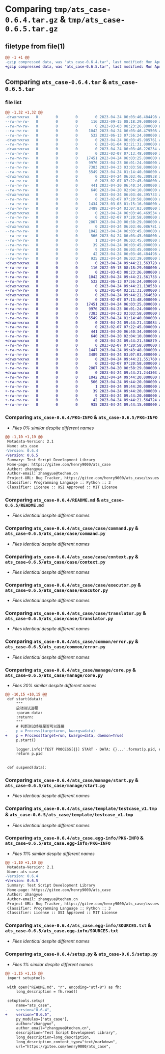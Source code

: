 # Comparing `tmp/ats_case-0.6.4.tar.gz` & `tmp/ats_case-0.6.5.tar.gz`

## filetype from file(1)

```diff
@@ -1 +1 @@
-gzip compressed data, was "ats_case-0.6.4.tar", last modified: Mon Apr 24 06:03:46 2023, max compression
+gzip compressed data, was "ats_case-0.6.5.tar", last modified: Mon Apr 24 09:44:21 2023, max compression
```

## Comparing `ats_case-0.6.4.tar` & `ats_case-0.6.5.tar`

### file list

```diff
@@ -1,32 +1,32 @@
-drwxrwxrwx   0        0        0        0 2023-04-24 06:03:46.484498 ats_case-0.6.4/
--rw-rw-rw-   0        0        0      116 2022-09-15 08:18:29.000000 ats_case-0.6.4/LICENSE
--rw-rw-rw-   0        0        0        0 2023-03-03 08:23:26.000000 ats_case-0.6.4/MANIFEST.in
--rw-rw-rw-   0        0        0     1042 2023-04-24 06:03:46.479508 ats_case-0.6.4/PKG-INFO
--rw-rw-rw-   0        0        0      532 2022-06-13 07:56:24.000000 ats_case-0.6.4/README.md
-drwxrwxrwx   0        0        0        0 2023-04-24 06:03:45.985761 ats_case-0.6.4/ats_case/
--rw-rw-rw-   0        0        0        0 2023-01-04 02:21:31.000000 ats_case-0.6.4/ats_case/__init__.py
-drwxrwxrwx   0        0        0        0 2023-04-24 06:03:46.226234 ats_case-0.6.4/ats_case/case/
--rw-rw-rw-   0        0        0        0 2023-02-07 07:13:48.000000 ats_case-0.6.4/ats_case/case/__init__.py
--rw-rw-rw-   0        0        0    17451 2023-04-24 06:03:25.000000 ats_case-0.6.4/ats_case/case/command.py
--rw-rw-rw-   0        0        0     9976 2023-04-23 06:01:24.000000 ats_case-0.6.4/ats_case/case/context.py
--rw-rw-rw-   0        0        0     7383 2023-04-23 03:03:58.000000 ats_case-0.6.4/ats_case/case/executor.py
--rw-rw-rw-   0        0        0     5549 2023-04-24 01:14:40.000000 ats_case-0.6.4/ats_case/case/translator.py
-drwxrwxrwx   0        0        0        0 2023-04-24 06:03:46.308938 ats_case-0.6.4/ats_case/common/
--rw-rw-rw-   0        0        0        0 2023-02-07 07:22:45.000000 ats_case-0.6.4/ats_case/common/__init__.py
--rw-rw-rw-   0        0        0      441 2023-04-20 06:40:34.000000 ats_case-0.6.4/ats_case/common/enum.py
--rw-rw-rw-   0        0        0      640 2023-04-20 02:04:10.000000 ats_case-0.6.4/ats_case/common/error.py
-drwxrwxrwx   0        0        0        0 2023-04-24 06:03:46.395733 ats_case-0.6.4/ats_case/manage/
--rw-rw-rw-   0        0        0        0 2023-02-07 07:20:58.000000 ats_case-0.6.4/ats_case/manage/__init__.py
--rw-rw-rw-   0        0        0     1434 2023-03-03 01:15:16.000000 ats_case-0.6.4/ats_case/manage/core.py
--rw-rw-rw-   0        0        0     3489 2023-04-24 03:07:03.000000 ats_case-0.6.4/ats_case/manage/start.py
-drwxrwxrwx   0        0        0        0 2023-04-24 06:03:46.469534 ats_case-0.6.4/ats_case/template/
--rw-rw-rw-   0        0        0        0 2023-02-07 07:20:58.000000 ats_case-0.6.4/ats_case/template/__init__.py
--rw-rw-rw-   0        0        0     2067 2023-04-20 00:58:29.000000 ats_case-0.6.4/ats_case/template/testcase_v1.tmp
-drwxrwxrwx   0        0        0        0 2023-04-24 06:03:46.086781 ats_case-0.6.4/ats_case.egg-info/
--rw-rw-rw-   0        0        0     1042 2023-04-24 06:03:45.000000 ats_case-0.6.4/ats_case.egg-info/PKG-INFO
--rw-rw-rw-   0        0        0      566 2023-04-24 06:03:45.000000 ats_case-0.6.4/ats_case.egg-info/SOURCES.txt
--rw-rw-rw-   0        0        0        1 2023-04-24 06:03:45.000000 ats_case-0.6.4/ats_case.egg-info/dependency_links.txt
--rw-rw-rw-   0        0        0       39 2023-04-24 06:03:45.000000 ats_case-0.6.4/ats_case.egg-info/requires.txt
--rw-rw-rw-   0        0        0        9 2023-04-24 06:03:45.000000 ats_case-0.6.4/ats_case.egg-info/top_level.txt
--rw-rw-rw-   0        0        0       42 2023-04-24 06:03:46.484498 ats_case-0.6.4/setup.cfg
--rw-rw-rw-   0        0        0      935 2023-04-24 06:03:39.000000 ats_case-0.6.4/setup.py
+drwxrwxrwx   0        0        0        0 2023-04-24 09:44:21.563728 ats_case-0.6.5/
+-rw-rw-rw-   0        0        0      116 2022-09-15 08:18:29.000000 ats_case-0.6.5/LICENSE
+-rw-rw-rw-   0        0        0        0 2023-03-03 08:23:26.000000 ats_case-0.6.5/MANIFEST.in
+-rw-rw-rw-   0        0        0     1042 2023-04-24 09:44:21.561733 ats_case-0.6.5/PKG-INFO
+-rw-rw-rw-   0        0        0      532 2022-06-13 07:56:24.000000 ats_case-0.6.5/README.md
+drwxrwxrwx   0        0        0        0 2023-04-24 09:44:21.138538 ats_case-0.6.5/ats_case/
+-rw-rw-rw-   0        0        0        0 2023-01-04 02:21:31.000000 ats_case-0.6.5/ats_case/__init__.py
+drwxrwxrwx   0        0        0        0 2023-04-24 09:44:21.364639 ats_case-0.6.5/ats_case/case/
+-rw-rw-rw-   0        0        0        0 2023-02-07 07:13:48.000000 ats_case-0.6.5/ats_case/case/__init__.py
+-rw-rw-rw-   0        0        0    17451 2023-04-24 06:03:25.000000 ats_case-0.6.5/ats_case/case/command.py
+-rw-rw-rw-   0        0        0     9976 2023-04-23 06:01:24.000000 ats_case-0.6.5/ats_case/case/context.py
+-rw-rw-rw-   0        0        0     7383 2023-04-23 03:03:58.000000 ats_case-0.6.5/ats_case/case/executor.py
+-rw-rw-rw-   0        0        0     5549 2023-04-24 01:14:40.000000 ats_case-0.6.5/ats_case/case/translator.py
+drwxrwxrwx   0        0        0        0 2023-04-24 09:44:21.430084 ats_case-0.6.5/ats_case/common/
+-rw-rw-rw-   0        0        0        0 2023-02-07 07:22:45.000000 ats_case-0.6.5/ats_case/common/__init__.py
+-rw-rw-rw-   0        0        0      441 2023-04-20 06:40:34.000000 ats_case-0.6.5/ats_case/common/enum.py
+-rw-rw-rw-   0        0        0      640 2023-04-20 02:04:10.000000 ats_case-0.6.5/ats_case/common/error.py
+drwxrwxrwx   0        0        0        0 2023-04-24 09:44:21.506879 ats_case-0.6.5/ats_case/manage/
+-rw-rw-rw-   0        0        0        0 2023-02-07 07:20:58.000000 ats_case-0.6.5/ats_case/manage/__init__.py
+-rw-rw-rw-   0        0        0     1447 2023-04-24 09:43:48.000000 ats_case-0.6.5/ats_case/manage/core.py
+-rw-rw-rw-   0        0        0     3489 2023-04-24 03:07:03.000000 ats_case-0.6.5/ats_case/manage/start.py
+drwxrwxrwx   0        0        0        0 2023-04-24 09:44:21.551760 ats_case-0.6.5/ats_case/template/
+-rw-rw-rw-   0        0        0        0 2023-02-07 07:20:58.000000 ats_case-0.6.5/ats_case/template/__init__.py
+-rw-rw-rw-   0        0        0     2067 2023-04-20 00:58:29.000000 ats_case-0.6.5/ats_case/template/testcase_v1.tmp
+drwxrwxrwx   0        0        0        0 2023-04-24 09:44:21.244303 ats_case-0.6.5/ats_case.egg-info/
+-rw-rw-rw-   0        0        0     1042 2023-04-24 09:44:20.000000 ats_case-0.6.5/ats_case.egg-info/PKG-INFO
+-rw-rw-rw-   0        0        0      566 2023-04-24 09:44:20.000000 ats_case-0.6.5/ats_case.egg-info/SOURCES.txt
+-rw-rw-rw-   0        0        0        1 2023-04-24 09:44:20.000000 ats_case-0.6.5/ats_case.egg-info/dependency_links.txt
+-rw-rw-rw-   0        0        0       39 2023-04-24 09:44:20.000000 ats_case-0.6.5/ats_case.egg-info/requires.txt
+-rw-rw-rw-   0        0        0        9 2023-04-24 09:44:20.000000 ats_case-0.6.5/ats_case.egg-info/top_level.txt
+-rw-rw-rw-   0        0        0       42 2023-04-24 09:44:21.564724 ats_case-0.6.5/setup.cfg
+-rw-rw-rw-   0        0        0      935 2023-04-24 09:44:15.000000 ats_case-0.6.5/setup.py
```

### Comparing `ats_case-0.6.4/PKG-INFO` & `ats_case-0.6.5/PKG-INFO`

 * *Files 0% similar despite different names*

```diff
@@ -1,10 +1,10 @@
 Metadata-Version: 2.1
 Name: ats_case
-Version: 0.6.4
+Version: 0.6.5
 Summary: Test Script Development Library
 Home-page: https://gitee.com/henry9000/ats_case
 Author: zhangyue
 Author-email: zhangyue@techen.cn
 Project-URL: Bug Tracker, https://gitee.com/henry9000/ats_case/issues
 Classifier: Programming Language :: Python :: 3
 Classifier: License :: OSI Approved :: MIT License
```

### Comparing `ats_case-0.6.4/README.md` & `ats_case-0.6.5/README.md`

 * *Files identical despite different names*

### Comparing `ats_case-0.6.4/ats_case/case/command.py` & `ats_case-0.6.5/ats_case/case/command.py`

 * *Files identical despite different names*

### Comparing `ats_case-0.6.4/ats_case/case/context.py` & `ats_case-0.6.5/ats_case/case/context.py`

 * *Files identical despite different names*

### Comparing `ats_case-0.6.4/ats_case/case/executor.py` & `ats_case-0.6.5/ats_case/case/executor.py`

 * *Files identical despite different names*

### Comparing `ats_case-0.6.4/ats_case/case/translator.py` & `ats_case-0.6.5/ats_case/case/translator.py`

 * *Files identical despite different names*

### Comparing `ats_case-0.6.4/ats_case/common/error.py` & `ats_case-0.6.5/ats_case/common/error.py`

 * *Files identical despite different names*

### Comparing `ats_case-0.6.4/ats_case/manage/core.py` & `ats_case-0.6.5/ats_case/manage/core.py`

 * *Files 20% similar despite different names*

```diff
@@ -10,15 +10,15 @@
 def start(data):
     """
     启动测试进程
     :param data:
     :return:
     """
     # 判断测试终端是否可以连接
-    p = Process(target=run, kwargs=data)
+    p = Process(target=run, kwargs=data, daemon=True)
     p.start()
 
     logger.info('TEST PROCESS[{}] START - DATA: {}...'.format(p.pid, data))
     return p.pid
 
 
 def suspend(data):
```

### Comparing `ats_case-0.6.4/ats_case/manage/start.py` & `ats_case-0.6.5/ats_case/manage/start.py`

 * *Files identical despite different names*

### Comparing `ats_case-0.6.4/ats_case/template/testcase_v1.tmp` & `ats_case-0.6.5/ats_case/template/testcase_v1.tmp`

 * *Files identical despite different names*

### Comparing `ats_case-0.6.4/ats_case.egg-info/PKG-INFO` & `ats_case-0.6.5/ats_case.egg-info/PKG-INFO`

 * *Files 11% similar despite different names*

```diff
@@ -1,10 +1,10 @@
 Metadata-Version: 2.1
 Name: ats-case
-Version: 0.6.4
+Version: 0.6.5
 Summary: Test Script Development Library
 Home-page: https://gitee.com/henry9000/ats_case
 Author: zhangyue
 Author-email: zhangyue@techen.cn
 Project-URL: Bug Tracker, https://gitee.com/henry9000/ats_case/issues
 Classifier: Programming Language :: Python :: 3
 Classifier: License :: OSI Approved :: MIT License
```

### Comparing `ats_case-0.6.4/ats_case.egg-info/SOURCES.txt` & `ats_case-0.6.5/ats_case.egg-info/SOURCES.txt`

 * *Files identical despite different names*

### Comparing `ats_case-0.6.4/setup.py` & `ats_case-0.6.5/setup.py`

 * *Files 1% similar despite different names*

```diff
@@ -1,15 +1,15 @@
 import setuptools
 
 with open("README.md", "r", encoding="utf-8") as fh:
     long_description = fh.read()
 
 setuptools.setup(
     name="ats_case",
-    version="0.6.4",
+    version="0.6.5",
     py_modules=['ats_case'],
     author="zhangyue",
     author_email="zhangyue@techen.cn",
     description="Test Script Development Library",
     long_description=long_description,
     long_description_content_type="text/markdown",
     url="https://gitee.com/henry9000/ats_case",
```

